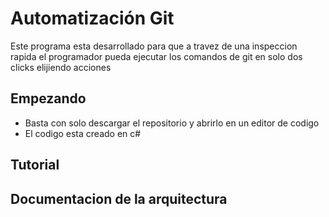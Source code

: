 # Automatización Git


Este programa esta desarrollado para que a travez de una inspeccion rapida el programador pueda ejecutar los comandos de git en solo dos clicks elijiendo acciones


## Empezando
  
  - Basta con solo descargar el repositorio y abrirlo en un editor de codigo
  - El codigo esta creado en c#


## Tutorial


## Documentacion de la arquitectura
